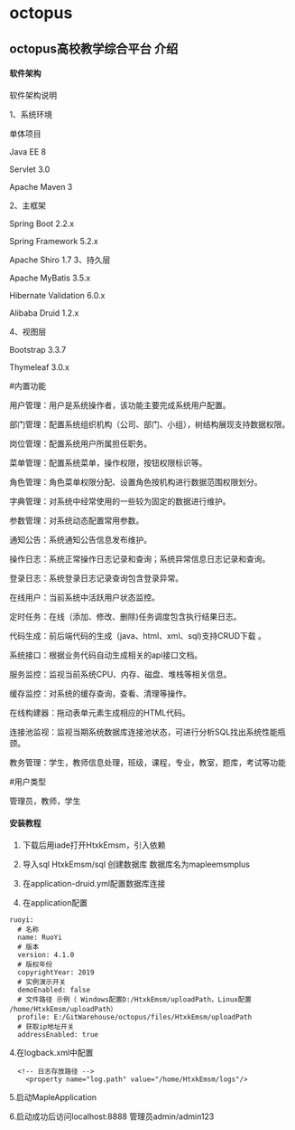 # octopus

## octopus高校教学综合平台 介绍

#### 软件架构

软件架构说明

1、系统环境

单体项目

Java EE 8

Servlet 3.0

Apache Maven 3

2、主框架

Spring Boot 2.2.x

Spring Framework 5.2.x

Apache Shiro 1.7
3、持久层

Apache MyBatis 3.5.x

Hibernate Validation 6.0.x

Alibaba Druid 1.2.x

4、视图层

Bootstrap 3.3.7

Thymeleaf 3.0.x

#内置功能

用户管理：用户是系统操作者，该功能主要完成系统用户配置。

部门管理：配置系统组织机构（公司、部门、小组），树结构展现支持数据权限。

岗位管理：配置系统用户所属担任职务。

菜单管理：配置系统菜单，操作权限，按钮权限标识等。

角色管理：角色菜单权限分配、设置角色按机构进行数据范围权限划分。

字典管理：对系统中经常使用的一些较为固定的数据进行维护。

参数管理：对系统动态配置常用参数。

通知公告：系统通知公告信息发布维护。

操作日志：系统正常操作日志记录和查询；系统异常信息日志记录和查询。

登录日志：系统登录日志记录查询包含登录异常。

在线用户：当前系统中活跃用户状态监控。

定时任务：在线（添加、修改、删除)任务调度包含执行结果日志。

代码生成：前后端代码的生成（java、html、xml、sql)支持CRUD下载 。

系统接口：根据业务代码自动生成相关的api接口文档。

服务监控：监视当前系统CPU、内存、磁盘、堆栈等相关信息。

缓存监控：对系统的缓存查询，查看、清理等操作。

在线构建器：拖动表单元素生成相应的HTML代码。

连接池监视：监视当期系统数据库连接池状态，可进行分析SQL找出系统性能瓶颈。

教务管理：学生，教师信息处理，班级，课程，专业，教室，题库，考试等功能

#用户类型

管理员，教师，学生

#### 安装教程

1.  下载后用iade打开HtxkEmsm，引入依赖

2.  导入sql HtxkEmsm/sql 创建数据库 数据库名为mapleemsmplus

3.  在application-druid.yml配置数据库连接

3.  在application配置

```
ruoyi:
  # 名称
  name: RuoYi
  # 版本
  version: 4.1.0
  # 版权年份
  copyrightYear: 2019
  # 实例演示开关
  demoEnabled: false
  # 文件路径 示例（ Windows配置D:/HtxkEmsm/uploadPath，Linux配置 /home/HtxkEmsm/uploadPath）
  profile: E:/GitWarehouse/octopus/files/HtxkEmsm/uploadPath
  # 获取ip地址开关
  addressEnabled: true
```
4.在logback.xml中配置

```
  <!-- 日志存放路径 -->
    <property name="log.path" value="/home/HtxkEmsm/logs"/>
```

5.启动MapleApplication

6.启动成功后访问localhost:8888 管理员admin/admin123
